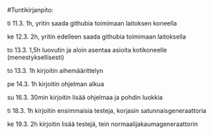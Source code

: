 #Tuntikirjanpito: 

ti 11.3. 1h, yritin saada githubia toimimaan laitoksen koneella 

ke 12.3. 2h, yritin edelleen saada githubia toimimaan laitoksella

to 13.3. 1,5h luovutin ja aloin asentaa asioita kotikoneelle (menestyksellisesti)

to 13.3. 1h kirjoitin aihemäärittelyn

pe 14.3. 1h kirjoitin ohjelman alkua

su 16.3. 30min kirjoitin lisää ohjelmaa ja pohdin luokkia

ti 18.3. 1h kirjoitin ensimmaisia testeja, korjasin satunnaisgeneraattoria

ke 19.3. 2h kirjoitin lisää testejä, tein normaalijakaumageneraattorin

